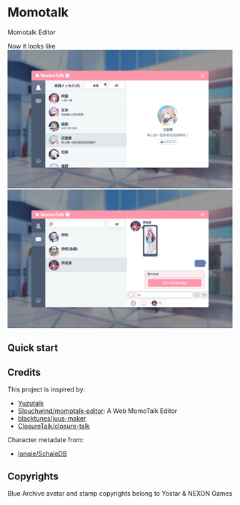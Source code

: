 # Momotalk

Momotalk Editor

Now it looks like
![](./assets/img5.png)
![](./assets/img7.png)

## Quick start

## Credits

This project is inspired by:

- [Yuzutalk](https://www.yuzutalk.net/)
- [Slouchwind/momotalk-editor](https://github.com/Slouchwind/momotalk-editor): A Web MomoTalk Editor
- [blacktunes/juus-maker](https://github.com/blacktunes/juus-maker)
- [ClosureTalk/closure-talk](https://github.com/ClosureTalk/closure-talk)

Character metadate from:

- [lonqie/SchaleDB](https://github.com/lonqie/SchaleDB)

## Copyrights

Blue Archive avatar and stamp copyrights belong to Yostar & NEXON Games